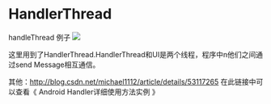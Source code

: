 # HandlerThread
handleThread 例子
<img src="https://github.com/whtchl/HandlerThread/tree/master/ThreadHandle/pic/log.png"/>

这里用到了HandlerThread.HandlerThread和UI是两个线程，程序中n他们之间通过send  Message相互通信。


其他：http://blog.csdn.net/michael1112/article/details/53117265
 在此链接中可以查看《 Android Handler详细使用方法实例 》

